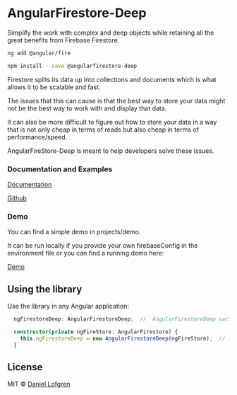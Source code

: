 # AngularFirestore-Deep

Simplify the work with complex and deep objects while retaining all the great benefits from Firebase Firestore.

```bash
ng add @angular/fire

npm install --save @angularfirestore-deep
```

Firestore splits its data up into collections and documents which is what allows it to be scalable and fast.

The issues that this can cause is that the best way to store your data might not be the best way to work with and display that data.

It can also be more difficult to figure out how to store your data in a way that is not only cheap in terms of reads but also cheap in terms of performance/speed.

AngularFireStore-Deep is meant to help developers solve these issues.

### Documentation and Examples
[Documentation](https://angularfirestore-deep.web.app/docs/)

[Github](https://github.com/Tylder/angularfirestore-deep/tree/master/projects/angularfirestore-deep) 


### Demo
You can find a simple demo in projects/demo.

It can be run locally if you provide your own firebaseConfig in the environment file or you can find a running demo here: 

[Demo](https://angularfirestore-deep.web.app/demo/)

## Using the library

Use the library in any Angular application:

```ts
  ngFirestoreDeep: AngularFirestoreDeep;  //  AngularFirestoreDeep variable

  constructor(private ngFireStore: AngularFirestore) {
    this.ngFirestoreDeep = new AngularFirestoreDeep(ngFireStore);  //  initialize AngularFireStoreDeep with AngularFirestore
  }
```

## License

MIT © [Daniel Lofgren](mailto:lofgrendaniel@hotmail.com)
